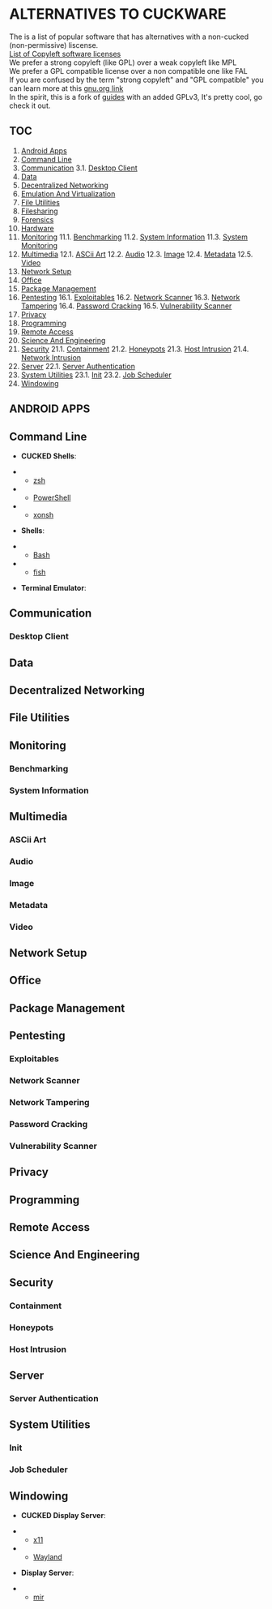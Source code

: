 # ALTERNATIVES TO CUCKWARE

The is a list of popular software that has alternatives with a non-cucked (non-permissive) liscense.\
[List of Copyleft software licenses](https://en.wikipedia.org/wiki/Category:Copyleft_software_licenses)\
We prefer a strong copyleft (like GPL) over a weak copyleft like MPL\
We prefer a GPL compatible license over a non compatible one like FAL\
If you are confused by the term "strong copyleft" and "GPL compatible" you can learn more at this [gnu.org link](gnu.org/licenses)\
In the spirit, this is a fork of [guides](https://github.com/naav97/guides) with an added GPLv3, It's pretty cool, go check it out.
## TOC
1. [Android Apps](#android-apps)
2. [Command Line](#command-line)
3. [Communication](#communication)
3.1. [Desktop Client](#desktop-client)
4. [Data](#data)
5. [Decentralized Networking](#decentralized-networking)
6. [Emulation And Virtualization](#emulation-and-virtualization)
7. [File Utilities](#file-utilities)
8. [Filesharing](#filesharing)
9. [Forensics](#forensics)
10. [Hardware](#hardware)
11. [Monitoring](#monitoring)
11.1. [Benchmarking](#benchmarking)
11.2. [System Information](#system-information)
11.3. [System Monitoring](#system-monitoring)
12. [Multimedia](#multimedia)
12.1. [ASCii Art](#ascii-art)
12.2. [Audio](#audio)
12.3. [Image](#image)
12.4. [Metadata](#metadata)
12.5. [Video](#video)
13. [Network Setup](#network-setup)
14. [Office](#office)
15. [Package Management](#package-management)
16. [Pentesting](#pentesting)
16.1. [Exploitables](#exploitables)
16.2. [Network Scanner](#network-scanner)
16.3. [Network Tampering](#network-tampering)
16.4. [Password Cracking](#password-cracking)
16.5. [Vulnerability Scanner](#vulnerability-scanner)
17. [Privacy](#privacy)
18. [Programming](#programming)
19. [Remote Access](#remote-access)
20. [Science And Engineering](#science-and-engineering)
21. [Security](#security)
21.1. [Containment](#containment)
21.2. [Honeypots](#honeypots)
21.3. [Host Intrusion](#host-intrusion)
21.4. [Network Intrusion](#network-intrusion)
22. [Server](#server)
22.1. [Server Authentication](#server-authentication)
23. [System Utilities](#system-utilities)
23.1. [Init](#init)
23.2. [Job Scheduler](#job-scheduler)
24. [Windowing](#windowing)


## ANDROID APPS
## Command Line
* __CUCKED Shells__:

* *	[zsh](https://sourceforge.net/p/zsh/code/ci/master/tree/LICENCE)
* *	[PowerShell](https://github.com/PowerShell/PowerShell/blob/master/LICENSE.txt)
* *	[xonsh](https://github.com/xonsh/xonsh/blob/main/license)
* __Shells__:

* *	[Bash](https://git.savannah.gnu.org/cgit/bash.git/tree/COPYING)
* *	[fish](https://fishshell.com/docs/current/license.html)
* __Terminal Emulator__:

## Communication

### Desktop Client

## Data

## Decentralized Networking

## File Utilities

## Monitoring
### Benchmarking

### System Information

## Multimedia
### ASCii Art

### Audio

### Image

### Metadata

### Video

## Network Setup

## Office

## Package Management

## Pentesting
### Exploitables

### Network Scanner

### Network Tampering

### Password Cracking

### Vulnerability Scanner

## Privacy

## Programming

## Remote Access

## Science And Engineering

## Security
### Containment

### Honeypots

### Host Intrusion

## Server

### Server Authentication

## System Utilities

### Init

### Job Scheduler

## Windowing
* __CUCKED Display Server__:

* *	[x11](https://gitlab.freedesktop.org/xorg/app/xprop)
* *	[Wayland]()
* __Display Server__:

* *	[mir]()
